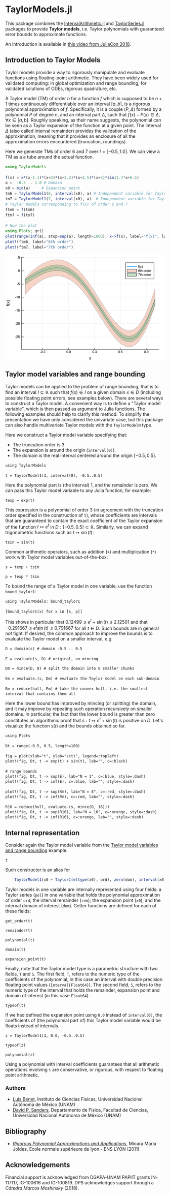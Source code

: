 # TaylorModels.jl

This package combines the [IntervalArithmetic.jl](https://github.com/JuliaIntervals/IntervalArithmetic.jl) and
[TaylorSeries.jl](https://github.com/JuliaDiff/TaylorSeries.jl) packages to provide
**Taylor models**, i.e. Taylor polynomials with guaranteed error bounds to approximate functions.

An introduction is available in [this video from JuliaCon 2018](https://www.youtube.com/watch?v=o1h7BUW04NI).

## Introduction to Taylor Models

Taylor models provide a way to rigorously manipulate and evaluate functions using floating-point arithmetic. They have been widely used for validated computing: in global optimization and range bounding, for validated solutions of ODEs, rigorous quadrature, etc.

A Taylor model (TM) of order $n$ for a function $f$ which is supposed to be $n + 1$ times continuously differentiable over an interval $[a,b]$, is a rigorous polynomial approximation of $f$. Specifically, it is a couple $(P, \Delta)$ formed by a polynomial $P$ of degree $n$, and an interval part $\Delta$, such that $f(x) − P(x) \in \Delta$, $\forall x ∈ [a,b]$. Roughly speaking, as their name suggests, the polynomial can be seen as a Taylor expansion of the function at a given point. The interval $\Delta$ (also called interval remainder) provides the validation of the approximation, meaning that it provides an enclosure of all the approximation errors encountered (truncation, roundings).

Here we generate TMs of order 6 and 7 over $I = [-0.5,1.0]$. We can view a TM as a a tube around the actual function.

```julia
using TaylorModels

f(x) = x*(x-1.1)*(x+2)*(x+2.2)*(x+2.5)*(x+3)*sin(1.7*x+0.5)
a =  -0.5 .. 1.0 # Domain
x0 = mid(a)     # Expansion point
tm6 = TaylorModel1(6, interval(x0), a) # Independent variable for Taylor models, order 6
tm7 = TaylorModel1(7, interval(x0), a)  # Independent variable for Taylor models, order 7
# Taylor models corresponding to f(x) of order 6 and 7
ftm6 = f(tm6)
ftm7 = f(tm7)

# Now the plot
using Plots; gr()
plot(range(inf(a), stop=sup(a), length=1000), x->f(x), label="f(x)", lw=2, xaxis="x", yaxis="f(x)")
plot!(ftm6, label="6th order")
plot!(ftm7, label="7th order")
```
![intro_plot](./assets/intro_plot.png)

## Taylor model variables and range bounding

Taylor models can be applied to the problem of range bounding, that is to find an
interval $I \subseteq \mathbb{R}$ such that $f(x) \in I$ on a given domain $x \in D$
(including possible floating point errors, see examples below). There are several ways
to construct a Taylor model. A convenient way is to define a "Taylor model variable",
which is then passed as argument to Julia functions. The following examples should help
to clarify this method. To simplify the presentation we have only considered the univariate case,
but this package can also handle multivariate Taylor models with the `TaylorModelN` type.

Here we construct a Taylor model variable specifying that:

- The truncation order is 3.
- The expansion is around the origin (`interval(0)`).
- The domain is the real interval centered around the origin $[-0.5, 0.5]$.

```@example range_bound_1d
using TaylorModels

t = TaylorModel1(3, interval(0), -0.5..0.5)
```
Here the polynomial part is (the interval) $1$, and the remainder is zero.
We can pass this Taylor model variable to any Julia function, for example:

```@example range_bound_1d
texp = exp(t)
```

This expression is a polynomial of order 3 (in agreement with the truncation order
specified in the construction of `t`), whose coefficients are intervals that are
guaranteed to contain the exact coefficient of the Taylor expansion of the function
$t \mapsto e^t$ in $D : [-0.5, 0.5] \subset \mathbb{R}$. Similarly, we can expand
trigonometric functions such as $t \mapsto \sin(t)$:

```@example range_bound_1d
tsin = sin(t)
```

Common arithmetic operators, such as addition (`+`) and multiplication (`*`) work
with Taylor model variables out-of-the-box:

```@example range_bound_1d
s = texp + tsin
```

```@example range_bound_1d
p = texp * tsin
```

To bound the range of a Taylor model in one variable, use the function `bound_taylor1`:

```@example range_bound_1d
using TaylorModels: bound_taylor1

[bound_taylor1(x) for x in [s, p]]
```

This shows in particular that $0.12499 \leq e^t + \sin(t) \leq 2.12501$ and that
$-0.291667 \leq e^t \sin(t) \leq 0.791667$ for all $t \in D$. Such bounds are in general not tight.
If desired, the common approach to improve the bounds is to evaluate the Taylor model
on a smaller interval, e.g.

```@example range_bound_1d
D = domain(s) # domain -0.5 .. 0.5

E = evaluate(s, D) # original, no mincing
```

```@example range_bound_1d
Dm = mince(D, 8) # split the domain into 8 smaller chunks

Em = evaluate.(s, Dm) # evaluate the Taylor model on each sub-domain

Rm = reduce(hull, Em) # take the convex hull, i.e. the smallest interval that contains them all
```

Here the lower bound has improved by mincing (or splitting) the domain, and it
may improve by repeating such operation recursively on smaller domains.
In particular, the fact that the lower bound is greater than zero constitutes an
algorithmic proof that $s : t \mapsto e^t + \sin(t)$ is positive on $D$.
Let's visualize the function $s(t)$ and the bounds obtained so far.

```@example range_bound_1d
using Plots

Dt = range(-0.5, 0.5, length=100)

fig = plot(xlab="t", ylab="s(t)", legend=:topleft)
plot!(fig, Dt, t -> exp(t) + sin(t), lab="", c=:black)

# range bounds
plot!(fig, Dt, t -> sup(E), lab="N = 1", c=:blue, style=:dash)
plot!(fig, Dt, t -> inf(E), c=:blue, lab="", style=:dash)

plot!(fig, Dt, t -> sup(Rm), lab="N = 8", c=:red, style=:dash)
plot!(fig, Dt, t -> inf(Rm), c=:red, lab="", style=:dash)

R16 = reduce(hull, evaluate.(s, mince(D, 16)))
plot!(fig, Dt, t -> sup(R16), lab="N = 16", c=:orange, style=:dash)
plot!(fig, Dt, t -> inf(R16), c=:orange, lab="", style=:dash)
```

## Internal representation

Consider again the Taylor model variable from the [Taylor model variables and range bounding](@ref) example.

```@example range_bound_1d
t
```

Such constructor is an alias for

```julia
    TaylorModel1(x0 + Taylor1(eltype(x0), ord), zero(dom), interval(x0), dom)
```

Taylor models in one variable are internally represented using four fields: a Taylor
series (`pol`) in one variable that holds the polynomial approximation of order `ord`;
the interval remainder (`rem`); the expansion point (`x0`), and the interval domain of
interest (`dom`). Getter functions are defined for each of these fields:

```@example range_bound_1d
get_order(t)
```

```@example range_bound_1d
remainder(t)
```

```@example range_bound_1d
polynomial(t)
```

```@example range_bound_1d
domain(t)
```

```@example range_bound_1d
expansion_point(t)
```

Finally, note that the Taylor model type is a parametric structure with two fields,
`T` and `S`. The first field, `T`, refers to the numeric type of the coefficients of
the polynomial, in this case an interval with double precision floating point values
(`Interval{Float64}`). The second field, `S`, refers to the numeric type of the interval
that holds the remainder, expansion point and domain of interest (in this case `Float64`).

```@example range_bound_1d
typeof(t)
```

If we had defined the expansion point using `0.0` instead of `interval(0)`, the
coefficients of (the polynomial part of) this Taylor model variable would be floats instead of intervals.

```@example range_bound_1d
z = TaylorModel1(3, 0.0, -0.5..0.5)
```

```@example range_bound_1d
typeof(z)
```

```@example range_bound_1d
polynomial(z)
```

Using a polynomial with interval coefficients guarantees that all arithmetic
operations involving `t` are conservative, or rigorous, with respect to floating
point arithmetic.

### Authors
- [Luis Benet](http://www.cicc.unam.mx/~benet/), Instituto de Ciencias Físicas, Universidad Nacional Autónoma de México (UNAM)
- [David P. Sanders](http://sistemas.fciencias.unam.mx/~dsanders), Departamento de Física, Facultad de Ciencias, Universidad Nacional Autónoma de México (UNAM)

## Bibliography
- [*Rigorous Polynomial Approximations and Applications*](https://tel.archives-ouvertes.fr/tel-00657843), Mioara Maria Joldes, Ecole normale supérieure de lyon - ENS LYON (2011)

## Acknowledgements ##

Financial support is acknowledged from DGAPA-UNAM PAPIIT grants IN-117117, IG-100616 and IG-100819. DPS acknowledges support through a *Cátedra Marcos Moshinsky* (2018).
